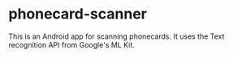 # phonecard-scanner
This is an Android app for scanning phonecards. It uses the Text recognition API from Google's ML Kit. 
